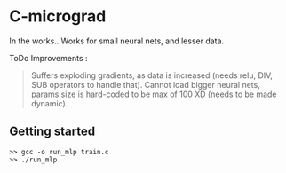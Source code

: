 # C-micrograd

In the works..
Works for small neural nets, and lesser data.

ToDo Improvements :
> Suffers exploding gradients, as data is increased (needs relu, DIV, SUB operators to handle that).
> Cannot load bigger neural nets, params size is hard-coded to be max of 100 XD (needs to be made dynamic).

## Getting started
```
>> gcc -o run_mlp train.c    
>> ./run_mlp
```